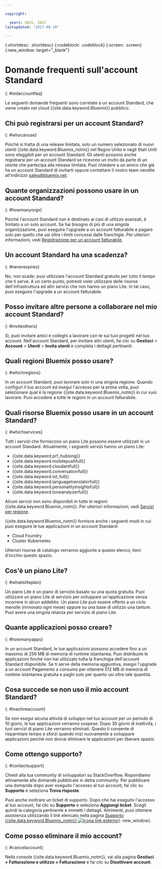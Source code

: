 ```yaml
---

copyright:

  years: 2015, 2017
lastupdated: "2017-08-16"

---
```


{:shortdesc: .shortdesc}
{:codeblock: .codeblock}
{:screen: .screen}
{:new_window: target="_blank"}

# Domande frequenti sull'account Standard
{: #stdaccountfaq}

Le seguenti domande frequenti sono correlate a un account Standard, che viene creato nel cloud {{site.data.keyword.Bluemix}} pubblico.

## Chi può registrarsi per un account Standard?
{: #whocanuse}

Poiché si tratta di una release limitata, solo un numero selezionato di nuovi utenti {{site.data.keyword.Bluemix_notm}} nel Regno Unito e negli Stati Uniti sono eleggibili per un account Standard. Gli utenti possono anche registrarsi per un account Standard se ricevono un invito da parte di un utente che partecipa alla release limitata. Puoi chiedere a un amico che già ha un account Standard di invitarti oppure contattare il nostro team vendite all'indirizzo sales@bluemix.net.

## Quante organizzazioni possono usare in un account Standard?
{: #howmanyorgs}

Poiché l'account Standard non è destinato ai casi di utilizzo avanzati, è limitato a un solo account. Se hai bisogno di più di una singola organizzazione, puoi eseguire l'upgrade a un account fatturabile e pagare solo per quello che usi oltre i limiti concessi dalle franchigie. Per ulteriori informazioni, vedi [Registrazione per un account fatturabile](/docs/pricing/billable.html#billable).

## Un account Standard ha una scadenza?
{: #neverexpires}

No, non scade; puoi utilizzare l'account Standard gratuito per tutto il tempo che ti serve. A un certo punto, potresti voler utilizzare delle risorse dell'infrastruttura ed altri servizi che non hanno un piano Lite. In tal caso, puoi eseguire l'upgrade a un account fatturabile.

## Posso invitare altre persone a collaborare nel mio account Standard?
{: #inviteothers}

Sì, puoi invitare amici e colleghi a lavorare con te sui tuoi progetti nel tuo account. Nell'account Standard, per invitare altri utenti, fai clic su **Gestisci** &gt; **Account** &gt; **Utenti** &gt; **Invita utenti** e completa i dettagli pertinenti.  

## Quali regioni Bluemix posso usare?
{: #whichregions}

In un account Standard, puoi lavorare solo in una singola regione. Quando configuri il tuo account ed esegui l'accesso per la prima volta, puoi selezionare qual è la regione {{site.data.keyword.Bluemix_notm}} in cui vuoi lavorare. Puoi accedere a tutte le regioni in un account fatturabile.

## Quali risorse Bluemix posso usare in un account Standard?
{: #whichservices}

Tutti i servizi che forniscono un piano Lite possono essere utilizzati in un account Standard. Attualmente, i seguenti servizi hanno un piano Lite:

<ul>
<li>{{site.data.keyword.prf_hublong}}</li>
<li>{{site.data.keyword.mobilepushfull}}</li>
<li>{{site.data.keyword.cloudantfull}}</li>
<li>{{site.data.keyword.conversationfull}}</li>
<li>{{site.data.keyword.iot_full}}</li>
<li>{{site.data.keyword.languagetranslatorfull}}</li>
<li>{{site.data.keyword.personalityinsightsfull}}</li>
<li>{{site.data.keyword.toneanalyzerfull}}</li>
</ul>

Alcuni servizi non sono disponibili in tutte le regioni {{site.data.keyword.Bluemix_notm}}. Per ulteriori informazioni, vedi [Servizi per regione](/docs/services/services_region.html#services_region).

{{site.data.keyword.Bluemix_notm}} fornisce anche i seguenti modi in cui puoi eseguire le tue applicazioni in un account Standard:
<ul>
<li>Cloud Foundry</li>
<li>Cluster Kubernetes</li>
</ul>

Ulteriori risorse di catalogo verranno aggiunte a questo elenco; tieni d'occhio questo spazio.

## Cos'è un piano Lite?
{: #whatisliteplan}

Un piano Lite è un piano di servizio basato su una quota gratuita. Puoi utilizzare un piano Lite di servizio per sviluppare un'applicazione senza incorrere in alcun addebito. Un piano Lite può essere offerto a un ciclo mensile (rinnovato ogni mese) oppure su una base di utilizzo una tantum. Puoi avere una singola istanza per servizio di piano Lite.  

## Quante applicazioni posso creare?
{: #howmanyapps}

In un account Standard, le tue applicazioni possono accedere fino a un massimo di 256 MB di memoria di runtime istantanea. Puoi distribuire le applicazioni finché non hai utilizzato tutta la franchigia dell'account Standard disponibile. Se ti serve della memoria aggiuntiva, esegui l'upgrade a un account Pagamento a consumo per ottenere 512 MB di memoria di runtime istantanea gratuita e paghi solo per quanto usi oltre tale quantità.

## Cosa succede se non uso il mio account Standard?
{: #inactiveaccount}

Se non esegui alcuna attività di sviluppo nel tuo account per un periodo di 10 giorni, le tue applicazioni verranno sospese. Dopo 30 giorni di inattività, i tuoi servizi di piano Lite verranno eliminati. Questo ti consente di risparmiare tempo e sforzi quando inizi nuovamente a sviluppare applicazioni perché non dovrai eliminare le applicazioni per liberare spazio.

## Come ottengo supporto?
{: #contactsupport}

Chiedi alla tua community di sviluppatori su StackOverflow. Rispondiamo attivamente alle domande pubblicate in detta community. Per pubblicare una domanda dopo aver eseguito l'accesso al tuo account, fai clic su **Supporto** e seleziona **Trova risposte**.  

Puoi anche inoltrare un ticket di supporto. Dopo che hai eseguito l'accesso al tuo account, fai clic su **Supporto** e seleziona **Aggiungi ticket**. Scegli quindi la categoria pertinente e immetti i dettagli. Altrimenti, puoi ottenere assistenza utilizzando il link elencato nella pagina [Supporto {{site.data.keyword.Bluemix_notm}} ![Icona link esterno](../icons/launch-glyph.svg)](http://ibm.biz/bluemixsupport){: new_window}.

## Come posso eliminare il mio account?
{: #cancelaccount}

Nella console {{site.data.keyword.Bluemix_notm}}, vai alla pagina **Gestisci > Fatturazione e utilizzo > Fatturazione** e fai clic su **Disattivare account**.
